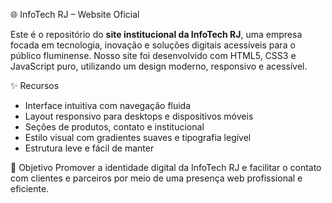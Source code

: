 🌐 InfoTech RJ – Website Oficial

Este é o repositório do **site institucional da InfoTech RJ**, uma empresa focada em tecnologia, inovação e soluções digitais acessíveis para o público fluminense. Nosso site foi desenvolvido com HTML5, CSS3 e JavaScript puro, utilizando um design moderno, responsivo e acessível.

✨ Recursos
- Interface intuitiva com navegação fluida
- Layout responsivo para desktops e dispositivos móveis
- Seções de produtos, contato e institucional
- Estilo visual com gradientes suaves e tipografia legível
- Estrutura leve e fácil de manter

🚀 Objetivo
Promover a identidade digital da InfoTech RJ e facilitar o contato com clientes e parceiros por meio de uma presença web profissional e eficiente.
